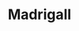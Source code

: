 ---
title: Madrigall
member_url: https://www.gallimard.fr/Footer/Ressources/Le-groupe-Madrigall
geographies: ["France"]
based: ["France"]
ig: [""] 
services: ["services provided"] 
tags: [""]
categories: ["Publishers and publishing groups"]
summary: "one of the largest publishing group in France."
press:
active: true
layout: members
showReadTime: false
showDate: false
permalink: ""
date: 
founding_member: true
featureImage: "https://madrigall.jobs.net/media/2016/10/fa482d5d-5023-45eb-930b-9da82fc531a1-1476810248025.jpg"
--- 